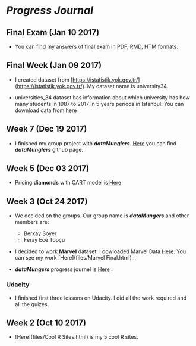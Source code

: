 # *__Progress Journal__*

## Final Exam (Jan 10 2017)

- You can find my answers of final exam in [PDF](https://mef-bda503.github.io/pj-esera/files/Ahmet_Yetkin_Eser_Final_V2.pdf), [RMD](https://mef-bda503.github.io/pj-esera/files/final.RMD), [HTM](https://mef-bda503.github.io/pj-esera/files/Ahmet_Yetkin_Eser_Final.htm) formats.

## Final Week (Jan 09 2017)

+ I created dataset from [https://istatistik.yok.gov.tr/](https://istatistik.yok.gov.tr/). My dataset name is university34.

+ universities_34 dataset has information about which university has how many students in 1987 to 2017 in 5 years periods in Istanbul. You can download data from [here](https://mef-bda503.github.io/pj-esera/files/universities_34.RData)

## Week 7 (Dec 19 2017)

- I finished my group project with *__dataMunglers__*. [Here](https://mef-bda503.github.io/gpj-datamunglers-2/) you can find __*dataMunglers*__ github page.

## Week 5 (Dec 03 2017)

+ Pricing __diamonds__ with CART model is [Here](files/20171203_diamonds_assignment.htm)

## Week 3 (Oct 24 2017)

+ We decided on the groups. Our group name is __*dataMungers*__ and other members are:

    + Berkay Soyer
    + Feray Ece Topçu

+ I decided to work __Marvel__ dataset. I dowloaded Marvel Data [Here](https://github.com/fivethirtyeight/data/blob/master/comic-characters/marvel-wikia-data.csv). You can see my work [Here](files/Marvel Final.html) . 

+ __*dataMungers*__ progress journel is [Here](https://mef-bda503.github.io/gpj-datamunglers-2/) .

### Udacity 

+ I finished first three lessons on Udacity. I did all the work required and all the quizes.

## Week 2 (Oct 10 2017)

+ [Here](files/Cool R Sites.html) is my 5 cool R sites. 



